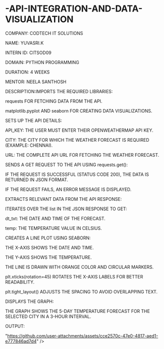 # -API-INTEGRATION-AND-DATA-VISUALIZATION

COMPANY: CODTECH IT SOLUTIONS

NAME: YUVASRI.K

INTERN ID: CITSOD09

DOMAIN: PYTHON PROGRAMMING

DURATION: 4 WEEKS

MENTOR: NEELA SANTHOSH

DESCRIPTION:IMPORTS THE REQUIRED LIBRARIES:

requests FOR FETCHING DATA FROM THE API.

matplotlib.pyplot AND seaborn FOR CREATING DATA VISUALIZATIONS.

SETS UP THE API DETAILS:

API_KEY: THE USER MUST ENTER THEIR OPENWEATHERMAP API KEY.

CITY: THE CITY FOR WHICH THE WEATHER FORECAST IS REQUIRED (EXAMPLE: CHENNAI).

URL: THE COMPLETE API URL FOR FETCHING THE WEATHER FORECAST.

SENDS A GET REQUEST TO THE API USING requests.get():

IF THE REQUEST IS SUCCESSFUL (STATUS CODE 200), THE DATA IS RETURNED IN JSON FORMAT.

IF THE REQUEST FAILS, AN ERROR MESSAGE IS DISPLAYED.

EXTRACTS RELEVANT DATA FROM THE API RESPONSE:

ITERATES OVER THE list IN THE JSON RESPONSE TO GET:

dt_txt: THE DATE AND TIME OF THE FORECAST.

temp: THE TEMPERATURE VALUE IN CELSIUS.

CREATES A LINE PLOT USING SEABORN:

THE X-AXIS SHOWS THE DATE AND TIME.

THE Y-AXIS SHOWS THE TEMPERATURE.

THE LINE IS DRAWN WITH ORANGE COLOR AND CIRCULAR MARKERS.

plt.xticks(rotation=45) ROTATES THE X-AXIS LABELS FOR BETTER READABILITY.

plt.tight_layout() ADJUSTS THE SPACING TO AVOID OVERLAPPING TEXT.

DISPLAYS THE GRAPH:

THE GRAPH SHOWS THE 5-DAY TEMPERATURE FORECAST FOR THE SELECTED CITY IN A 3-HOUR INTERVAL.


OUTPUT:

"https://github.com/user-attachments/assets/cce2570c-47e0-4817-aed1-e777846ad7d4" />










